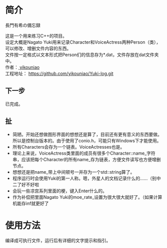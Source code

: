 ﻿简介
====
長門有希の備忘録

这是一个用来练习C++的项目。  
设定大概是Nagato Yuki用来记录Character和VoiceActress两种Person（类），可以修改、增删文件内容的东西。  
文件按一定格式以文本形式把Person们的信息存为*.dat，文件存放在dat文件夹中。  
作者：[ yikouniao]( github.com/yikouniao )  
工程地址： https://github.com/yikouniao/Yuki-log.git  

下一步
------
已完成。

扯
--
* 简陋。开始还想做图形界面的想想还是算了，目前还有更有意义的东西要做。所以是控制台版本的。由于使用了conio.h，可能只有Windows下才能使用。  
* 所有Characters会存为一个链表。VoiceActresses也是。  
* 理论上来说，VoiceActress类里面的成员有很多个Character::name_字符串，应该把每个Character的所有name_存为链表，方便文件读写也方便增删节点。  
* 想想还是把name_带上中间顿号一并存为一个std::string算了。  
* 程序运行时会使用Yuki的第一人称。嗯，外星人的文档记录什么的……（别中二了好不好啦  
* 会玩一些凉宫系列里面的梗，键入Enter什么的。  
* 作为补偿把里面Nagato Yuki的moe_rate_设置为很大很大就好了。（如果计算机能存inf就更好了  

使用方法
========
编译成可执行文件，运行后有详细的文字提示和指引。

